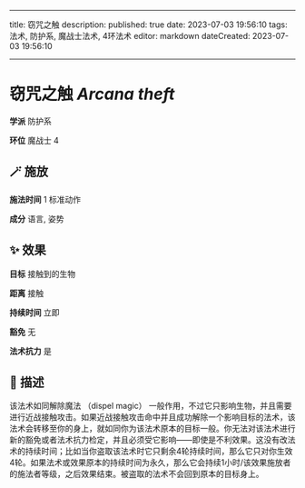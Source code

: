 
---
title: 窃咒之触
description: 
published: true
date: 2023-07-03 19:56:10
tags: 法术, 防护系, 魔战士法术, 4环法术
editor: markdown
dateCreated: 2023-07-03 19:56:10

---

# **窃咒之触** *Arcana theft*

**学派** 防护系 

**环位** 魔战士 4

## 🪄 施放

**施法时间** 1 标准动作

**成分** 语言, 姿势

## ✨ 效果 

**目标** 接触到的生物 

**距离** 接触  

**持续时间** 立即 

**豁免** 无

**法术抗力** 是

## 📖 描述

该法术如同解除魔法 （dispel magic） 一般作用，不过它只影响生物，并且需要进行近战接触攻击。如果近战接触攻击命中并且成功解除一个影响目标的法术，该法术会转移至你的身上，就如同你为该法术原本的目标一般。你无法对该法术进行新的豁免或者法术抗力检定，并且必须受它影响——即使是不利效果。这没有改法术的持续时间；比如当你盗取该法术时它只剩余4轮持续时间，那么它只对你生效4轮。如果法术或效果原本的持续时间为永久，那么它会持续1小时/该效果施放者的施法者等级，之后效果结束。被盗取的法术不会回到原本的目标身上。
    